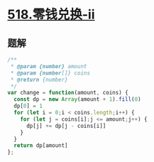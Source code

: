 # [518.零钱兑换-ii](https://leetcode-cn.com/problems/coin-change-2/)

## 题解
```js
/**
 * @param {number} amount
 * @param {number[]} coins
 * @return {number}
 */
var change = function(amount, coins) {
  const dp = new Array(amount + 1).fill(0)
  dp[0] = 1
  for (let i = 0;i < coins.length;i++) {
    for (let j = coins[i];j <= amount;j++) {
      dp[j] += dp[j - coins[i]]
    }
  }
  return dp[amount]
};
```